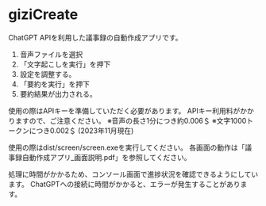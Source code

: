 # giziCreate
ChatGPT APIを利用した議事録の自動作成アプリです。

1.  音声ファイルを選択
2. 「文字起こしを実行」を押下
3.  設定を調整する。
4. 「要約を実行」を押下
5.  要約結果が出力される。

使用の際はAPIキーを準備していただく必要があります。
APIキー利用料がかかりますので、ご注意ください。
※音声の長さ1分につき約0.006＄
※文字1000トークンにつき0.002＄
(2023年11月現在)

使用の際はdist/screen/screen.exeを実行してください。
各画面の動作は「議事録自動作成アプリ_画面説明.pdf」を参照してください。


処理に時間がかかるため、コンソール画面で進捗状況を確認できるようにしています。
ChatGPTへの接続に時間がかかると、エラーが発生することがあります。